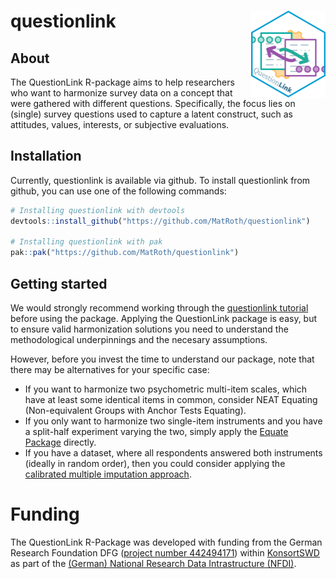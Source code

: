 # questionlink <a href="https://matroth.github.io/questionlink/"><img src="man/figures/logo.png" align="right" height="139" alt="questionlink website" /></a>

## About

The QuestionLink R-package aims to help researchers who want to harmonize survey data on a concept that were gathered with different questions. Specifically, the focus lies on (single) survey questions used to capture a latent construct, such as attitudes, values, interests, or subjective evaluations.

## Installation

Currently, questionlink is available via github.
To install questionlink from github, you can use one of the following commands:

``` r
# Installing questionlink with devtools
devtools::install_github("https://github.com/MatRoth/questionlink")

# Installing questionlink with pak
pak::pak("https://github.com/MatRoth/questionlink")
``` 

## Getting started
We would strongly recommend working through the [questionlink tutorial](https://matroth.github.io/questionlink/articles/questionlink_tutorial.html) before using the package. 
Applying the QuestionLink package is easy, but to ensure valid harmonization solutions you need to understand the methodological underpinnings and the necesary assumptions.

However, before you invest the time to understand our package, note that there may be alternatives for your specific case:

- If you want to harmonize two psychometric multi-item scales, which have at least some identical items in common, consider NEAT Equating (Non-equivalent Groups with Anchor Tests Equating). 
- If you only want to harmonize two single-item instruments and you have a split-half experiment varying the two, simply apply the [Equate Package](https://github.com/talbano/equate) directly.
- If you have a dataset, where all respondents answered both instruments (ideally in random order), then you could consider applying the [calibrated multiple imputation approach](https://doi.org/10.1002/sim.6562).

# Funding
The QuestionLink R-Package was developed with funding from the German Research Foundation DFG ([project number 442494171](https://gepris.dfg.de/gepris/projekt/442494171?language=en)) within [KonsortSWD](https://www.konsortswd.de/en/) as part of the [(German) National Research Data Intrastructure (NFDI)](https://www.nfdi.de/?lang=en).
